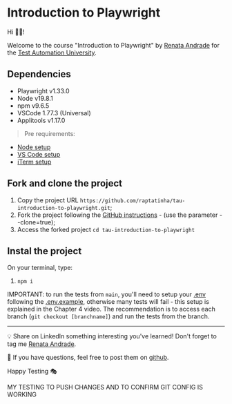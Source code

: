 # Introduction to Playwright

Hi 👋🏽!

Welcome to the course "Introduction to Playwright" by [Renata Andrade](https://testingwithrenata.com/) for the [Test Automation University](https://testautomationu.applitools.com/).

## Dependencies

- Playwright v1.33.0
- Node v19.8.1
- npm v9.6.5
- VSCode 1.77.3 (Universal)
- Applitools v1.17.0

> Pre requirements: 
- [Node setup](https://nodejs.dev/en/learn/how-to-install-nodejs/)
- [VS Code setup](https://code.visualstudio.com/learn/get-started/basics)
- [iTerm setup](https://iterm2.com/documentation-one-page.html)

## Fork and clone the project

1. Copy the project URL `https://github.com/raptatinha/tau-introduction-to-playwright.git`;
1. Fork the project following the [GitHub instructions](https://docs.github.com/en/get-started/quickstart/fork-a-repo) - (use the parameter --clone=true);
1. Access the forked project `cd tau-introduction-to-playwright`

## Instal the project

On your terminal, type:

1. `npm i`

IMPORTANT: to run the tests from `main`, you'll need to setup your [.env](.env) following the [.env.example](.env.example), otherwise many tests will fail - this setup is explained in the Chapter 4 video. The recommendation is to access each branch (`git checkout [branchname]`) and run the tests from the branch.

___

💡 Share on LinkedIn something interesting you've learned! Don't forget to tag me [Renata Andrade](https://www.linkedin.com/in/raptatinha/).

💜 If you have questions, feel free to post them on [github](https://github.com/raptatinha/tau-introduction-to-playwright/issues).

Happy Testing 🎭

MY TESTING TO PUSH CHANGES AND TO CONFIRM GIT CONFIG IS WORKING
